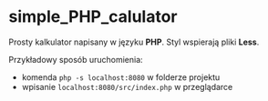 # simple_PHP_calulator

Prosty kalkulator napisany w języku **PHP**. Styl wspierają pliki **Less**.

Przykładowy sposób uruchomienia:
* komenda `php -s localhost:8080` w folderze projektu
* wpisanie `localhost:8080/src/index.php` w przeglądarce
